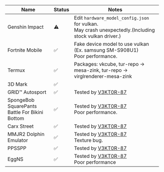 | Name                                            | Status | Notes                                                                                                   |
|-------------------------------------------------|--------|---------------------------------------------------------------------------------------------------------|
| Genshin Impact                                  | ⚠️      | Edit `hardware_model_config.json` for vulkan.<br>May crash unexpectedly.(Including stock vulkan driver.)|
| Fortnite Mobile                                 | ✅     | Fake device model to use vulkan (Ex. samsung SM-S908U1)<br>Poor performance.                            |
| Termux                                          | ✅     | Packages: vkcube, tur-repo -> mesa-zink, tur-repo -> virglrenderer-mesa-zink                            |
| 3D Mark                                         | ✅     |                                                                                                         |
| GRID™ Autosport                                 | ✅     | Tested by [V3KT0R-87](//github.com/V3KT0R-87)                                                           |
| SpongeBob SquarePants Battle For Bikini Bottom  | ✅     | Tested by [V3KT0R-87](//github.com/V3KT0R-87)<br>Poor performance.                                      |
| Carx Street                                     | ✅     | Tested by [V3KT0R-87](//github.com/V3KT0R-87)                                                           |
| MMJR2 Dolphin Emulator                          | ✅     | Tested by [V3KT0R-87](//github.com/V3KT0R-87)<br>Texture bug.                                           |
| PPSSPP                                          | ✅     | Tested by [V3KT0R-87](//github.com/V3KT0R-87)                                                           |
| EggNS                                           | ✅     | Tested by [V3KT0R-87](//github.com/V3KT0R-87)<br>Poor performance                                       |
